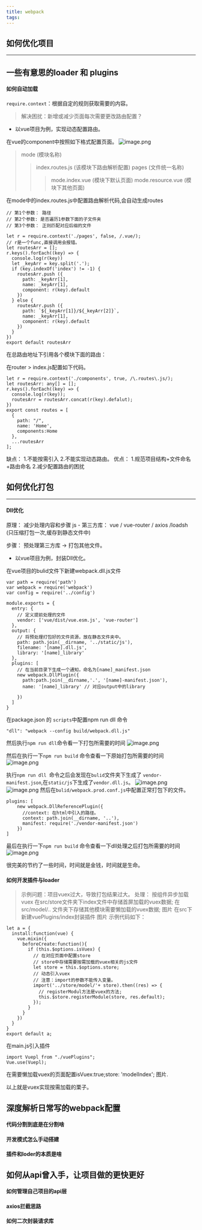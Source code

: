 ```yaml
---
title: webpack
tags:
---
```



## 如何优化项目

---

## 一些有意思的loader 和 plugins

#### 如何自动加载
`require.context`：根据自定的规则获取需要的内容。

> 解决困扰：新增或减少页面每次需要更改路由配置？

* 以vue项目为例，实现动态配置路由。

在vue的component中按照如下格式配置页面。
![image.png](https://upload-images.jianshu.io/upload_images/11846892-47016d33b4647d29.png?imageMogr2/auto-orient/strip%7CimageView2/2/w/1240)
> mode (模块名称)
>> index.routes.js (该模块下路由解析配置)
>> pages (文件统一名称)
>>> mode.index.vue (模块下默认页面)
>>> mode.resource.vue  (模块下其他页面)

在mode中的index.routes.js中配置路由解析代码,会自动生成routes
```
// 第1个参数： 路径
// 第2个参数: 是否遍历1参数下面的子文件夹
// 第3个参数： 正则匹配对应后缀的文件

let r = require.context('./pages', false, /.vue/);
// r是一个func,直接调用会报错。
let routesArr = [];
r.keys().forEach((key) => {
  console.log(r(key))
  let _keyArr = key.split('.');
  if (key.indexOf('index') != -1) {
    routesArr.push ({
      path: _keyArr[1],
      name: _keyArr[1],
      component: r(key).default
    })
  } else {
    routesArr.push ({
      path: `${_keyArr[1]}/${_keyArr[2]}`,
      name: _keyArr[1],
      component: r(key).default
    })
  }
})
export default routesArr
```
在总路由地址下引用各个模块下面的路由：

在router > index.js配置如下代码。
```
let r = require.context('./components', true, /\.routes\.js/);
let routesArr: any[] = [];
r.keys().forEach((key) => {
  console.log(r(key));
  routesArr = routesArr.concat(r(key).defalut);
})
export const routes = [
  {
    path: "/",
    name: 'Home',
    components:Home
  },
  ...routesArr
];
```
缺点： 
  1.不能按需引入
  2.不能实现动态路由。
优点：
  1.规范项目结构+文件命名+路由命名
  2.减少配置路由的困扰


## 如何优化打包

---

#### Dll优化
原理： 减少处理内容和步骤
js - 第三方库： vue / vue-router / axios /loadsh (只压缩打包一次,缓存到静态文件中)

步骤： 预处理第三方库 -> 打包其他文件。

* 以vue项目为例，封装Dll优化。

在vue项目的bulid文件下新建webpack.dll.js文件
```
var path = require('path')
var webpack = require('webpack')
var config = require('../config')

module.exports = {
  entry: {
    // 定义提前处理的文件
    vendor: ['vue/dist/vue.esm.js', 'vue-router']
  },
  output: {
    // 将预处理打包好的文件资源，放在静态文件夹中。
    path: path.join(__dirname, '../static/js'),
    filename: '[name].dll.js',
    library: '[name]_library'
  },
  plugins: [
    // 在当前目录下生成一个通知，命名为[name]_manifest.json
    new webpack.DllPlugin({
      path:path.join(__dirname,'.', '[name]-manifest.json'),
      name: '[name]_library' // 对应output中的library

    })
  ]
}
```
在package.json 的 `scripts`中配置npm run dll 命令
```
"dll": "webpack --config build/webpack.dll.js"
```

然后执行`npm run dll`命令看一下打包所需要的时间
![image.png](https://upload-images.jianshu.io/upload_images/11846892-fafb831343c335b4.png?imageMogr2/auto-orient/strip%7CimageView2/2/w/1240)

然后在执行一下`npm run build` 命令查看一下原始打包所需要的时间
![image.png](https://upload-images.jianshu.io/upload_images/11846892-d5d9ff566fdbde19.png?imageMogr2/auto-orient/strip%7CimageView2/2/w/1240)

执行`npm run dll `命令之后会发现在`bulid`文件夹下生成了
`vendor-manifest.json`,在`static/js`下生成了`vendor.dll.js`。
![image.png](https://upload-images.jianshu.io/upload_images/11846892-4cf356217f7b1eb0.png?imageMogr2/auto-orient/strip%7CimageView2/2/w/1240)
![image.png](https://upload-images.jianshu.io/upload_images/11846892-4e1610e26c92530e.png?imageMogr2/auto-orient/strip%7CimageView2/2/w/1240)
然后在`bulid/webpack.prod.conf.js`中配置正常打包下的文件。

```
plugins: [
    new webpack.DllReferencePlugin({
      //context: 在html中引入的路径。
      context: path.join(__dirname, '..'),
      manifest: require('./vendor-manifest.json')
    })
]
```
最后在执行一下`npm run build` 命令查看一下dll处理之后打包所需要的时间
![image.png](https://upload-images.jianshu.io/upload_images/11846892-cd9552fdd529d347.png?imageMogr2/auto-orient/strip%7CimageView2/2/w/1240)

很完美的节约了一些时间，时间就是金钱，时间就是生命。


#### 如何开发插件与loader

> 示例问题：项目vuex过大，导致打包结果过大。
> 处理： 按组件异步加载vuex
在src/store文件夹下index文件中存储首屏加载的vuex数据;
在src/model/.. 文件夹下存储其他模块需要懒加载的vuex数据;
图片
在src下新建vuePlugins/index封装插件
图片
示例代码如下：
```
let a = {
  install:function(vue) {
    vue.mixin({
      beforeCreate:function(){
        if (this.$options.isVuex) {
          // 在对应页面中配置store
          // store中存储需要按需加载的vuex相关的js文件
          let store = this.$options.store;
          // 动态引入vuex
          // 注意：import的参数不能传入变量。
          import('../store/model/'+ store).then((res) => {
            // registerModul方法是vuex的方法;
            this.$store.registerModule(store, res.default);
          });
        }
      }
    })
  }
}
export default a;
```
在main.js引入插件
```
import Vuepl from "./vuePlugins";
Vue.use(Vuepl);
```
在需要懒加载vuex的页面配置isVuex:true;store: 'modelIndex';
图片.

以上就是vuex实现按需加载的栗子。


## 深度解析日常写的webpack配置

#### 代码分割到底是在分割啥
#### 开发模式怎么手动搭建
#### 插件和loder的本质是啥

## 如何从api曾入手，让项目做的更快更好

#### 如何管理自己项目的api层
#### axios拦截思路
#### 如何二次封装请求库


